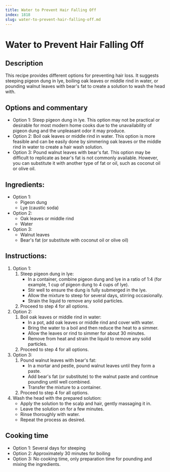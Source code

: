 ```yaml
---
title: Water to Prevent Hair Falling Off
index: 1818
slug: water-to-prevent-hair-falling-off.md
---
```


# Water to Prevent Hair Falling Off

## Description
This recipe provides different options for preventing hair loss. It suggests steeping pigeon dung in lye, boiling oak leaves or middle rind in water, or pounding walnut leaves with bear's fat to create a solution to wash the head with.

## Options and commentary
- Option 1: Steep pigeon dung in lye. This option may not be practical or desirable for most modern home cooks due to the unavailability of pigeon dung and the unpleasant odor it may produce.
- Option 2: Boil oak leaves or middle rind in water. This option is more feasible and can be easily done by simmering oak leaves or the middle rind in water to create a hair wash solution.
- Option 3: Pound walnut leaves with bear's fat. This option may be difficult to replicate as bear's fat is not commonly available. However, you can substitute it with another type of fat or oil, such as coconut oil or olive oil.

## Ingredients:
- Option 1:
  - Pigeon dung
  - Lye (caustic soda)
- Option 2:
  - Oak leaves or middle rind
  - Water
- Option 3:
  - Walnut leaves
  - Bear's fat (or substitute with coconut oil or olive oil)

## Instructions:
1. Option 1:
   1. Steep pigeon dung in lye:
      - In a container, combine pigeon dung and lye in a ratio of 1:4 (for example, 1 cup of pigeon dung to 4 cups of lye).
      - Stir well to ensure the dung is fully submerged in the lye.
      - Allow the mixture to steep for several days, stirring occasionally.
      - Strain the liquid to remove any solid particles.
   2. Proceed to step 4 for all options.
2. Option 2:
   1. Boil oak leaves or middle rind in water:
      - In a pot, add oak leaves or middle rind and cover with water.
      - Bring the water to a boil and then reduce the heat to a simmer.
      - Allow the leaves or rind to simmer for about 30 minutes.
      - Remove from heat and strain the liquid to remove any solid particles.
   2. Proceed to step 4 for all options.
3. Option 3:
   1. Pound walnut leaves with bear's fat:
      - In a mortar and pestle, pound walnut leaves until they form a paste.
      - Add bear's fat (or substitute) to the walnut paste and continue pounding until well combined.
      - Transfer the mixture to a container.
   2. Proceed to step 4 for all options.
4. Wash the head with the prepared solution:
   - Apply the solution to the scalp and hair, gently massaging it in.
   - Leave the solution on for a few minutes.
   - Rinse thoroughly with water.
   - Repeat the process as desired.

## Cooking time
- Option 1: Several days for steeping
- Option 2: Approximately 30 minutes for boiling
- Option 3: No cooking time, only preparation time for pounding and mixing the ingredients.
